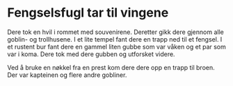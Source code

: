 # Fengselsfugl tar til vingene

Dere tok en hvil i rommet med souvenirene. 
Deretter gikk dere gjennom alle goblin- og
trollhusene. I et lite tempel fant dere en 
trapp ned til et fengsel. I et rustent bur
fant dere en gammel liten gubbe som var våken og
et par som var i koma. Dere tok med dere
gubben og utforsket videre.

Ved å bruke en nøkkel fra en prest kom dere
dere opp en trapp til broen. Der var kapteinen
og flere andre gobliner.